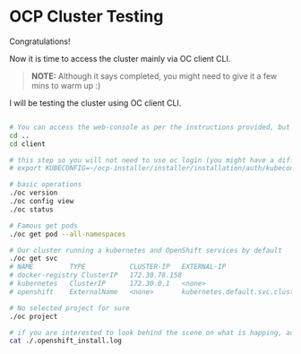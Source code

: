 # OCP Cluster Testing

Congratulations!

Now it is time to access the cluster mainly via OC client CLI.

>**NOTE:** Although it says completed, you might need to give it a few mins to warm up :)

I will be testing the cluster using OC client CLI.

```bash

# You can access the web-console as per the instructions provided, but let's try using oc CLI instead
cd ..
cd client

# this step so you will not need to use oc login (you might have a different path)
# export KUBECONFIG=~/ocp-installer/installer/installation/auth/kubeconfig

# basic operations
./oc version
./oc config view
./oc status

# Famous get pods
./oc get pod --all-namespaces

# Our cluster running a kubernetes and OpenShift services by default
./oc get svc
# NAME         TYPE           CLUSTER-IP   EXTERNAL-IP                            PORT(S)   AGE
# docker-registry ClusterIP   172.30.78.158
# kubernetes   ClusterIP      172.30.0.1   <none>                                 443/TCP   36m
# openshift    ExternalName   <none>       kubernetes.default.svc.cluster.local   <none>    24m

# No selected project for sure
./oc project

# if you are interested to look behind the scene on what is happing, access the logs
cat ./.openshift_install.log

```
